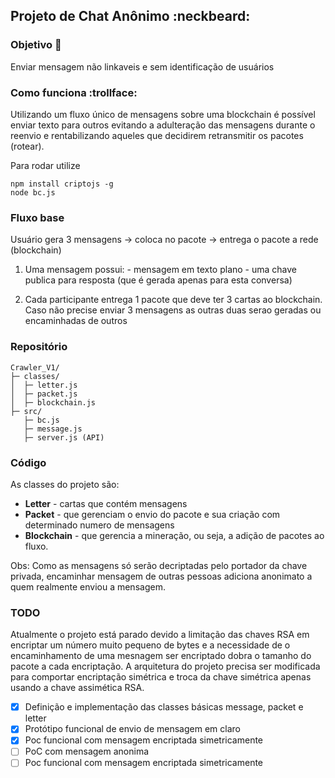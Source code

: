 ## Projeto de Chat Anônimo :neckbeard:

### Objetivo :speech_balloon:
  Enviar mensagem não linkaveis e sem identificação de usuários
  
### Como funciona :trollface:
Utilizando um fluxo único de mensagens sobre uma blockchain é possível enviar texto para outros evitando a adulteração das mensagens durante o reenvio e rentabilizando aqueles que decidirem retransmitir os pacotes (rotear).

Para rodar utilize
```
npm install criptojs -g
node bc.js
```

### Fluxo base
  Usuário gera 3 mensagens -> coloca no pacote -> entrega o pacote a rede (blockchain)

  1. Uma mensagem possui:
    - mensagem em texto plano
    - uma chave publica para resposta (que é gerada apenas para esta conversa)

  2. Cada participante entrega 1 pacote que deve ter 3 cartas ao blockchain.
  Caso não precise enviar 3 mensagens as outras duas serao geradas ou encaminhadas de outros

### Repositório
```
Crawler_V1/
├─ classes/
│  ├─ letter.js
│  ├─ packet.js
│  ├─ blockchain.js
├─ src/
   ├─ bc.js
   ├─ message.js
   ├─ server.js (API)
```

### Código
  As classes do projeto são:
  - **Letter** - cartas que contém mensagens
  - **Packet** - que gerenciam o envio do pacote e sua criação com determinado numero de mensagens
  - **Blockchain** - que gerencia a mineração, ou seja, a adição de pacotes ao fluxo.

Obs: Como as mensagens só serão decriptadas pelo portador da chave privada, encaminhar mensagem de outras pessoas adiciona anonimato a quem realmente enviou a mensagem.

### TODO
Atualmente o projeto está parado devido a limitação das chaves RSA em encriptar um número muito pequeno de bytes e a necessidade de o encaminhamento de uma mesnagem ser encriptado dobra o tamanho do pacote a cada encriptação. A arquitetura do projeto precisa ser modificada para comportar encriptação simétrica e troca da chave simétrica apenas usando a chave assimética RSA.
- [x] Definição e implementação das classes básicas message, packet e letter
- [x] Protótipo funcional de envio de mensagem em claro
- [x] Poc funcional com mensagem encriptada simetricamente
- [ ] PoC com mensagem anonima
- [ ] Poc funcional com mensagem encriptada simetricamente
